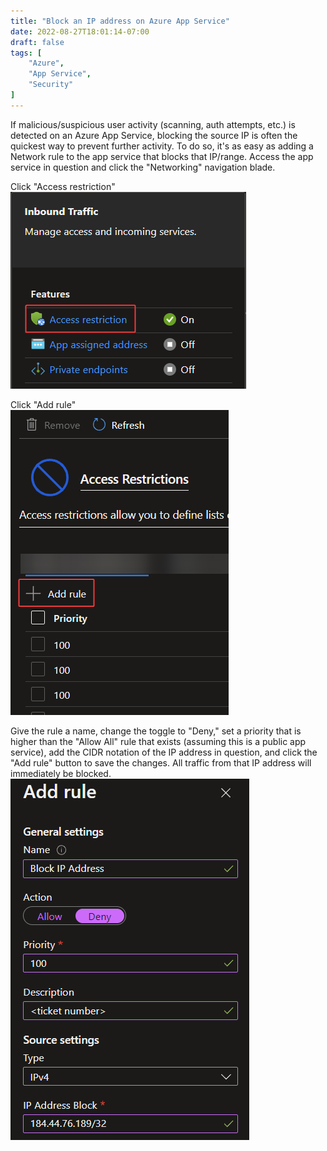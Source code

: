 ```yaml
---
title: "Block an IP address on Azure App Service"
date: 2022-08-27T18:01:14-07:00
draft: false
tags: [
    "Azure",
    "App Service",
    "Security"
]
---
```


If malicious/suspicious user activity (scanning, auth attempts, etc.) is detected on an Azure App Service, blocking the source IP is often the quickest way to prevent further activity. To do so, it's as easy as adding a Network rule to the app service that blocks that IP/range. Access the app service in question and click the "Networking" navigation blade.  


Click "Access restriction"  
![](access-restriction.png)  

Click "Add rule"  
![](add-rule.png)


Give the rule a name, change the toggle to "Deny," set a priority that is higher than the "Allow All" rule that exists (assuming this is a public app service), add the CIDR notation of the IP address in question, and click the "Add rule" button to save the changes. All traffic from that IP address will immediately be blocked.  
![](rule-settings.png)